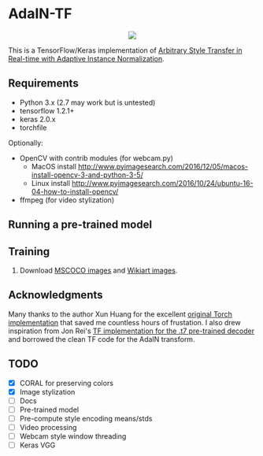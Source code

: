 # AdaIN-TF

<p align='center'>
	<img src='examples/gilbert.gif'>
</p>

This is a TensorFlow/Keras implementation of [Arbitrary Style Transfer in Real-time with Adaptive Instance Normalization](https://arxiv.org/abs/1703.06868).


## Requirements

* Python 3.x (2.7 may work but is untested)
* tensorflow 1.2.1+
* keras 2.0.x
* torchfile 

Optionally:
* OpenCV with contrib modules (for webcam.py)
  * MacOS install http://www.pyimagesearch.com/2016/12/05/macos-install-opencv-3-and-python-3-5/
  * Linux install http://www.pyimagesearch.com/2016/10/24/ubuntu-16-04-how-to-install-opencv/
* ffmpeg (for video stylization)

## Running a pre-trained model

## Training

1. Download [MSCOCO images](http://mscoco.org/dataset/#download) and [Wikiart images](https://www.kaggle.com/c/painter-by-numbers).


## Acknowledgments

Many thanks to the author Xun Huang for the excellent [original Torch implementation](https://github.com/xunhuang1995/AdaIN-style) that saved me countless hours of frustation. I also drew inspiration from Jon Rei's [TF implementation for the .t7 pre-trained decoder](https://github.com/jonrei/tf-AdaIN) and borrowed the clean TF code for the AdaIN transform.


## TODO

- [x] CORAL for preserving colors
- [x] Image stylization
- [ ] Docs
- [ ] Pre-trained model
- [ ] Pre-compute style encoding means/stds
- [ ] Video processing
- [ ] Webcam style window threading
- [ ] Keras VGG
